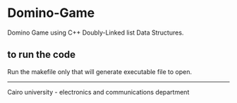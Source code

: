 # Domino-Game
  Domino Game using C++ Doubly-Linked list Data Structures.
## to run the code
  Run the makefile only that will generate executable file to open.

------------------------
Cairo university - electronics and communications department


